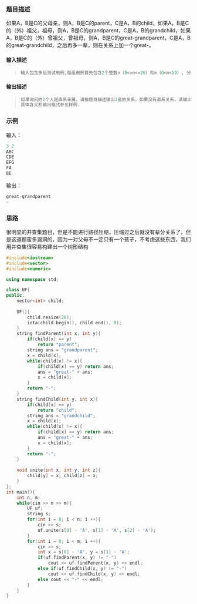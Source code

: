 ### 题目描述

如果A，B是C的父母亲，则A，B是C的parent，C是A，B的child，如果A，B是C的（外）祖父，祖母，则A，B是C的grandparent，C是A，B的grandchild，如果A，B是C的（外）曾祖父，曾祖母，则A，B是C的great-grandparent，C是A，B的great-grandchild，之后再多一辈，则在关系上加一个great-。

#### 输入描述　　

> ```c++
> 输入包含多组测试用例,每组用例首先包含2个整数n（0<=n<=26）和m（0<m<50）, 分别表示有n个亲属关系和m个问题, 然后接下来是n行的形式如ABC的字符串，表示A的父母亲分别是B和C，如果A的父母亲信息不全，则用-代替，例如A-C,再然后是m行形式如FA的字符串,表示询问F和A的关系。
> ```

#### 输出描述

> ```c++
> 如果询问的2个人是直系亲属，请按题目描述输出2者的关系，如果没有直系关系，请输出-。
> 具体含义和输出格式参见样例.
> ```

### 示例

输入：

```c++
3 2
ABC
CDE
EFG
FA
BE
```

输出：

```c++
great-grandparent
-
```

### 思路

很明显的并查集题目，但是不能进行路径压缩，压缩过之后就没有辈分关系了，但是这道题蛮多漏洞的，因为一对父母不一定只有一个孩子，不考虑这些东西，我们用并查集很容易构建出一个树形结构

```c++
#include<iostream>
#include<vector>
#include<numeric>

using namespace std;

class UF{
public:
    vector<int> child;
    
    UF(){
        child.resize(26);
        iota(child.begin(), child.end(), 0);
    }
    string findParent(int x, int y){
        if(child[x] == y) 
            return "parent";
        string ans = "grandparent";
        x = child[x];
        while(child[x] != x){
            if(child[x] == y) return ans;
            ans = "great-" + ans;
            x = child[x];
        }
        return "-";
    }
    string findChild(int y, int x){
        if(child[x] == y) 
            return "child";
        string ans = "grandchild";
        x = child[x];
        while(child[x] != x){
            if(child[x] == y) return ans;
            ans = "great-" + ans;
            x = child[x];
        }
        return "-";
    }
    
    void unite(int x, int y, int z){
        child[y] = x; child[z] = x;
    }
};
int main(){
    int n, m;
    while(cin >> n >> m){
        UF uf;
        string s;
        for(int i = 0; i < n; i ++){
            cin >> s;
            uf.unite(s[0] - 'A', s[1] - 'A', s[2] - 'A');
        }
        for(int i = 0; i < m; i ++){
            cin >> s;
            int x = s[0] - 'A', y = s[1] - 'A';
            if(uf.findParent(x, y) != "-")
                cout << uf.findParent(x, y) << endl;
            else if(uf.findChild(x, y) != "-")
                cout << uf.findChild(x, y) << endl;
            else cout << "-" << endl;
        }
    }
}
```

